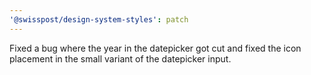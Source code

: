 ```yaml
---
'@swisspost/design-system-styles': patch
---
```


Fixed a bug where the year in the datepicker got cut and fixed the icon placement in the small variant of the datepicker input.
